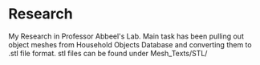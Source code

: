 # Research
My Research in Professor Abbeel's Lab. Main task has been pulling out object meshes from Household Objects Database and converting them to .stl file format. stl files can be found under Mesh_Texts/STL/
